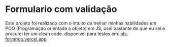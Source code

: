 # Formulario com validação
Este projeto foi realizado com o intuito de treinar minhas habilidades em POO (Programação orientada a objeto) em JS, usei bastante do que eu sei e procurei ter um clean code. disponivel para testes em: <a href="https://ph-formpoo.vercel.app">ph-formpoo.vercel.app</a>
<img href="https://media.discordapp.net/attachments/1121210969352310966/1126702409893298318/image.png?width=1001&height=473">
